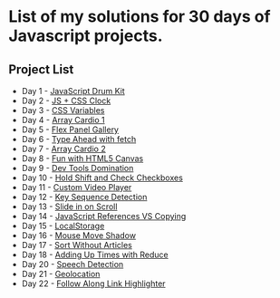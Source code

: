 # List of my solutions for 30 days of Javascript projects.

## Project List
* Day 1 - [JavaScript Drum Kit](./Day%201%20-%20JS%20Drum%20Kit)
* Day 2 - [JS + CSS Clock](./Day%202%20-%20JS%20+%20CSS%20Clock)
* Day 3 - [CSS Variables](./Day%203%20-%20CSS%20Variables)
* Day 4 - [Array Cardio 1](./Day%204%20-%20Array%20Cardio%201)
* Day 5 - [Flex Panel Gallery](./Day%205%20-%20Flex%20Panel%20Gallery)
* Day 6 - [Type Ahead with fetch](./Day%206%20-%20Type%20Ahead%20with%20fetch)
* Day 7 - [Array Cardio 2](./Day%207%20-%20Array%20Cardio%202)
* Day 8 - [Fun with HTML5 Canvas](./Day%208%20-%20Fun%20with%20HTML5%20Canvas)
* Day 9 - [Dev Tools Domination](./Day%209%20-%20Dev%20Tools%20Domination)
* Day 10 - [Hold Shift and Check Checkboxes](./Day%2010%20-%20Hold%20Shift%20and%20Check%20Checkboxes)
* Day 11 - [Custom Video Player](./Day%2011%20-%20Custom%20Video%20Player)
* Day 12 - [Key Sequence Detection](./Day%2012%20-%20Key%20Sequence%20Detection)
* Day 13 - [Slide in on Scroll](./Day%2013%20-%20Slide%20in%20on%20Scroll)
* Day 14 - [JavaScript References VS Copying](./Day%2014%20-%20JavaScript%20References%20VS%20Copying)
* Day 15 - [LocalStorage](./Day%2015%20-%20LocalStorage)
* Day 16 - [Mouse Move Shadow](./Day%2016%20-%20Mouse%20Move%20Shadow)
* Day 17 - [Sort Without Articles](./Day%2017%20-%20Sort%20Without%20Articles)
* Day 18 - [Adding Up Times with Reduce](./Day%2017%20-%20Adding%20Up%20Times%20with%20Reduce)
* Day 20 - [Speech Detection](./Day%2020%20-%20Speech%20Detection)
* Day 21 - [Geolocation](./Day%2020%20-%20Geolocation)
* Day 22 - [Follow Along Link Highlighter](./Day%2020%20-%20Follow%20Along%20Link%20Highlighter)